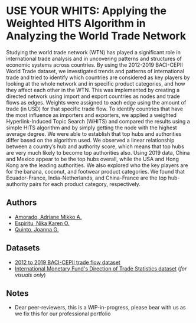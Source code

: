 # USE YOUR WHITS: Applying the Weighted HITS Algorithm in Analyzing the World Trade Network

Studying the world trade network (WTN) has played a significant role in international trade analysis and in uncovering patterns and structures of economic systems across countries. By using the 2012-2019 BACI-CEPII World Trade dataset, we investigated trends and patterns of international trade and tried to identify which countries are considered as key players by looking at the whole network and in specific product categories, and how they affect each other in the WTN. This was implemented by creating a directed network using import and export countries as nodes and trade flows as edges. Weights were assigned to each edge using the amount of trade (in USD) for that specific trade flow. To identify countries that have the most influence as importers and exporters, we applied a weighted Hyperlink-Induced Topic Search (WHITS) and compared the results using a simple HITS algorithm and by simply getting the node with the highest average degree. We were able to establish that top hubs and authorities differ based on the algorithm used. We observed a linear relationship between a country’s hub and authority score, which means that top hubs are very much likely to become top authorities also. Using 2019 data, China and Mexico appear to be the top hubs overall, while the USA and Hong Kong are the leading authorities.  We also explored who the key players are for the banana, coconut, and footwear product categories. We found that Ecuador-France, India-Netherlands, and China-France are the top hub-authority pairs for each product category, respectively.

## Authors
* [Amorado, Adriane Mikko A.](https://github.com/adrianemikko)
* [Espiritu, Nika Karen O.](https://github.com/nikakaren)
* [Quinto, Joanna G.](https://github.com/joaquin73)

## Datasets
* [2012 to 2019 BACI-CEPII trade flow dataset](http://www.cepii.fr/CEPII/en/bdd_modele/presentation.asp?id=37)
* [International Monetary Fund's Direction of Trade Statistics dataset](https://data.imf.org/?sk=9D6028D4-F14A-464C-A2F2-59B2CD424B85) (_for visuals only_)

## Notes
* Dear peer-reviewers, this is a WIP-in-progress, please bear with us as we fix this for our professional portfolio